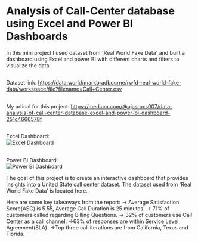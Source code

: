 # Analysis of Call-Center database using Excel and Power BI Dashboards  
In this mini project I used dataset from 'Real World Fake Data' and built a dashboard using Excel and power BI with different charts and filters to visualize the data.  
##
Dataset link: https://data.world/markbradbourne/rwfd-real-world-fake-data/workspace/file?filename=Call+Center.csv  
##
My artical for this project:  https://medium.com/@ujasroxs007/data-analysis-of-call-center-database-excel-and-power-bi-dashboard-251c4666578f
##
Excel Dashboard:  
![Excel Dashboard](https://github.com/UjasRudani/Call-Center-Dashboard/assets/61150914/a68b9a89-b14a-4303-8a7b-44378be70800) 
##
Power BI Dashboard:  
![Power BI Dashboard](https://github.com/UjasRudani/Call-Center-Dashboard/assets/61150914/44cd8afe-142d-4769-8602-30926303d4d9)


The goal of this project is to create an interactive dashboard that provides insights into a United State call center dataset. The dataset used from 'Real World Fake Data' is located here.

Here are some key takeaways from the report:
	-> Average Satisfaction Score(ASC) is 5.55, Average Call Duration is 25 minutes.
	-> 71% of customers called regarding Billing Questions.
	-> 32% of customers use Call Center as a call channel. 
	->63% of responses are within Service Level Agreement(SLA).
	->Top three call iterations are from California, Texas and Florida.